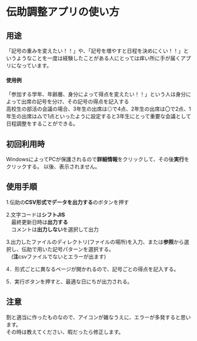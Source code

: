 # 伝助調整アプリの使い方
## 用途
「記号の重みを変えたい！！」や、「記号を増やすと日程を決めにくい！！」というようなことを一度は経験したことがある人にとっては痒い所に手が届くアプリになっています。  

#### 使用例
「参加する学年、年齢層、身分によって得点を変えたい！！」という人は身分によって出席の記号を分け、その記号の得点を記入する  
高校生の部活の会議の場合、3年生の出席は◎で4点、2年生の出席は〇で2点、1年生の出席は△で1点といったように設定すると3年生にとって重要な会議として日程調整をすることができる。

## 初回利用時
WindowsによってPCが保護されるので**詳細情報**をクリックして、その後**実行**をクリックする。 
以後、表示されません。
## 使用手順
1.伝助の**CSV形式でデータを出力する**のボタンを押す    

2.文字コードは**シフトJIS**  
　最終更新日時は**出力する**  
　コメントは**出力しない**を選択して出力    

3.出力したファイルのディレクトリ(ファイルの場所)を入力、または**参照**から選択し、伝助で用いた記号パターンを選択する。  
  　(**注**csvファイルでないとエラーが出ます)   
   
4．形式ごとに異なるページが開かれるので、記号ごとの得点を記入する。  

5．実行ボタンを押すと、最適な日にちが出力される。  


## 注意
割と適当に作ったものなので、アイコンが雑なうえに、エラーが多発すると思います。  
その時は教えてください、暇だったら修正します。

